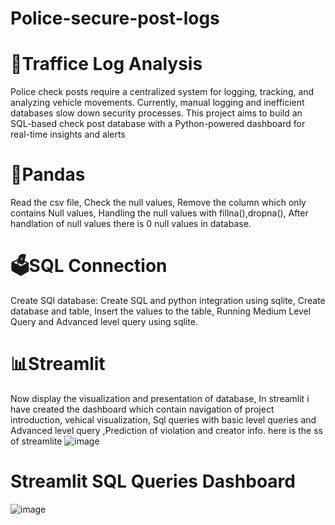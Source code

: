 # Police-secure-post-logs
# 🚥Traffice Log Analysis
Police check posts require a centralized system for logging, tracking, and analyzing vehicle movements. Currently, manual logging and inefficient databases slow down security processes. This project aims to build an SQL-based check post database with a Python-powered dashboard for real-time insights and alerts
# 🐼Pandas 
Read the csv file,
Check the null values,
Remove the column which only contains Null values,
Handling the null values with fillna(),dropna(),
After handlation of null values there is 0 null values in database.
# 🗳️SQL Connection
Create SQl database: Create SQL and python integration using sqlite,
Create database and table,
Insert the values to the table,
Running Medium Level Query and Advanced level query using sqlite.
# 📊Streamlit
Now display the visualization and presentation of database,
In streamlit i have created the dashboard which contain navigation of project introduction, vehical visualization, Sql queries with basic level queries and Advanced level query ,Prediction of violation and creator info.
here is the ss of streamlite
![image](https://github.com/user-attachments/assets/78a3755f-589f-4ca3-9df0-a5eb486b459e)
# Streamlit SQL Queries Dashboard
![image](https://github.com/user-attachments/assets/a9446f7c-9c0c-4b1e-b3e0-4ed31e6a8020)





